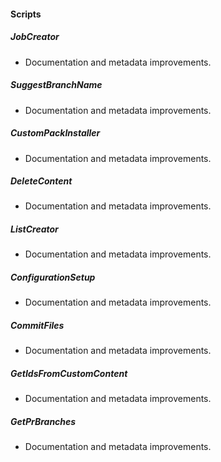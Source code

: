 
#### Scripts

##### JobCreator

- Documentation and metadata improvements.
##### SuggestBranchName

- Documentation and metadata improvements.
##### CustomPackInstaller

- Documentation and metadata improvements.
##### DeleteContent

- Documentation and metadata improvements.
##### ListCreator

- Documentation and metadata improvements.
##### ConfigurationSetup

- Documentation and metadata improvements.
##### CommitFiles

- Documentation and metadata improvements.
##### GetIdsFromCustomContent

- Documentation and metadata improvements.
##### GetPrBranches

- Documentation and metadata improvements.
